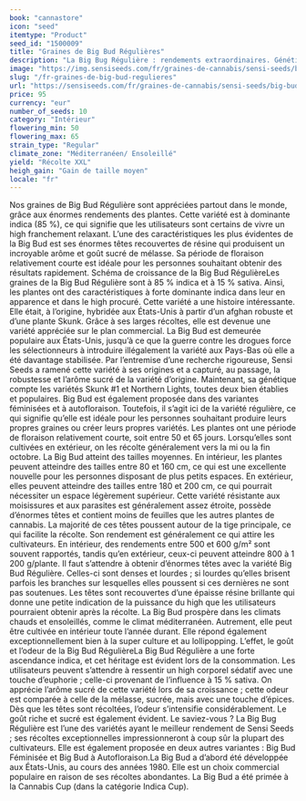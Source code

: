 ```yaml
---
book: "cannastore"
icon: "seed"
itemtype: "Product"
seed_id: "1500009"
title: "Graines de Big Bud Régulières"
description: "La Big Bug Régulière : rendements extraordinaires. Génétique : 85 % indica ; high : puissant et relaxant. Odeur : sucrée et épicée."
image: "https://img.sensiseeds.com/fr/graines-de-cannabis/sensi-seeds/big-bud-image.png"
slug: "/fr-graines-de-big-bud-regulieres"
url: "https://sensiseeds.com/fr/graines-de-cannabis/sensi-seeds/big-bud?a_aid=cannastore"
price: 95
currency: "eur"
number_of_seeds: 10
category: "Intérieur"
flowering_min: 50
flowering_max: 65
strain_type: "Regular"
climate_zone: "Méditerranéen/ Ensoleillé"
yield: "Récolte XXL"
heigh_gain: "Gain de taille moyen"
locale: "fr"
---
```

Nos graines de Big Bud Régulière sont appréciées partout dans le monde, grâce aux énormes rendements des plantes. Cette variété est à dominante indica (85 %), ce qui signifie que les utilisateurs sont certains de vivre un high franchement relaxant. L’une des caractéristiques les plus évidentes de la Big Bud est ses énormes têtes recouvertes de résine qui produisent un incroyable arôme et goût sucré de mélasse. Sa période de floraison relativement courte est idéale pour les personnes souhaitant obtenir des résultats rapidement. Schéma de croissance de la Big Bud RégulièreLes graines de la Big Bud Régulière sont à 85 % indica et à 15 % sativa. Ainsi, les plantes ont des caractéristiques à forte dominante indica dans leur en apparence et dans le high procuré. Cette variété a une histoire intéressante. Elle était, à l’origine, hybridée aux États-Unis à partir d’un afghan robuste et d’une plante Skunk. Grâce à ses larges récoltes, elle est devenue une variété appréciée sur le plan commercial. La Big Bud est demeurée populaire aux États-Unis, jusqu’à ce que la guerre contre les drogues force les sélectionneurs à introduire illégalement la variété aux Pays-Bas où elle a été davantage stabilisée. Par l’entremise d’une recherche rigoureuse, Sensi Seeds a ramené cette variété à ses origines et a capturé, au passage, la robustesse et l’arôme sucré de la variété d’origine. Maintenant, sa génétique compte les variétés Skunk #1 et Northern Lights, toutes deux bien établies et populaires. Big Bud est également proposée dans des variantes féminisées et à autofloraison. Toutefois, il s’agit ici de la variété régulière, ce qui signifie qu’elle est idéale pour les personnes souhaitant produire leurs propres graines ou créer leurs propres variétés. Les plantes ont une période de floraison relativement courte, soit entre 50 et 65 jours. Lorsqu’elles sont cultivées en extérieur, on les récolte généralement vers la mi ou la fin octobre. La Big Bud atteint des tailles moyennes. En intérieur, les plantes peuvent atteindre des tailles entre 80 et 160 cm, ce qui est une excellente nouvelle pour les personnes disposant de plus petits espaces. En extérieur, elles peuvent atteindre des tailles entre 180 et 200 cm, ce qui pourrait nécessiter un espace légèrement supérieur. Cette variété résistante aux moisissures et aux parasites est généralement assez étroite, possède d’énormes têtes et contient moins de feuilles que les autres plantes de cannabis. La majorité de ces têtes poussent autour de la tige principale, ce qui facilite la récolte. Son rendement est généralement ce qui attire les cultivateurs. En intérieur, des rendements entre 500 et 600 g/m² sont souvent rapportés, tandis qu’en extérieur, ceux-ci peuvent atteindre 800 à 1 200 g/plante. Il faut s’attendre à obtenir d’énormes têtes avec la variété Big Bud Régulière. Celles-ci sont denses et lourdes ; si lourdes qu’elles brisent parfois les branches sur lesquelles elles poussent si ces dernières ne sont pas soutenues. Les têtes sont recouvertes d’une épaisse résine brillante qui donne une petite indication de la puissance du high que les utilisateurs pourraient obtenir après la récolte. La Big Bud prospère dans les climats chauds et ensoleillés, comme le climat méditerranéen. Autrement, elle peut être cultivée en intérieur toute l’année durant. Elle répond également exceptionnellement bien à la super culture et au lollipopping. L’effet, le goût et l’odeur de la Big Bud RégulièreLa Big Bud Régulière a une forte ascendance indica, et cet héritage est évident lors de la consommation. Les utilisateurs peuvent s’attendre à ressentir un high corporel sédatif avec une touche d’euphorie ; celle-ci provenant de l’influence à 15 % sativa. On apprécie l’arôme sucré de cette variété lors de sa croissance ; cette odeur est comparée à celle de la mélasse, sucrée, mais avec une touche d’épices. Dès que les têtes sont récoltées, l’odeur s’intensifie considérablement. Le goût riche et sucré est également évident. Le saviez-vous ? La Big Bug Régulière est l’une des variétés ayant le meilleur rendement de Sensi Seeds ; ses récoltes exceptionnelles impressionneront à coup sûr la plupart des cultivateurs. Elle est également proposée en deux autres variantes : Big Bud Féminisée et Big Bud à Autofloraison.La Big Bud a d’abord été développée aux États-Unis, au cours des années 1980. Elle est un choix commercial populaire en raison de ses récoltes abondantes. La Big Bud a été primée à la Cannabis Cup (dans la catégorie Indica Cup).
